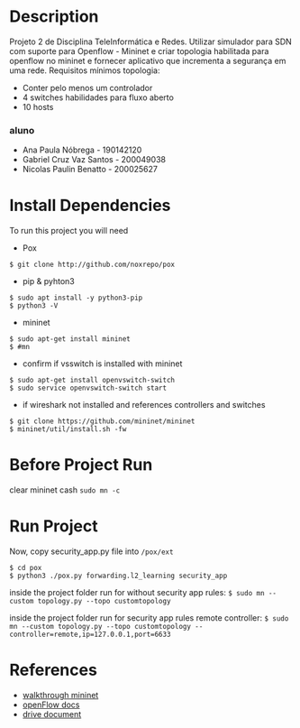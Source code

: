 # Description

Projeto 2 de Disciplina TeleInformática e Redes.
Utilizar simulador para SDN com suporte para Openflow - Mininet e criar topologia habilitada para openflow no mininet e fornecer aplicativo que incrementa a segurança em uma rede.
Requisitos mínimos topologia:

- Conter pelo menos um controlador
- 4 switches habilidades para fluxo aberto
- 10 hosts

### aluno

- Ana Paula Nóbrega - 190142120
- Gabriel Cruz Vaz Santos - 200049038
- Nicolas Paulin Benatto - 200025627

# Install Dependencies

To run this project you will need

- Pox

```
$ git clone http://github.com/noxrepo/pox
```

- pip & pyhton3

```
$ sudo apt install -y python3-pip
$ python3 -V
```

- mininet

```
$ sudo apt-get install mininet
$ #mn
```

- confirm if vsswitch is installed with mininet

```
$ sudo apt-get install openvswitch-switch
$ sudo service openvswitch-switch start
```

- if wireshark not installed and references controllers and switches

```
$ git clone https://github.com/mininet/mininet
$ mininet/util/install.sh -fw
```

# Before Project Run

clear mininet cash
`sudo mn -c`

# Run Project

Now, copy security_app.py file into `/pox/ext`

```
$ cd pox
$ python3 ./pox.py forwarding.l2_learning security_app
```

inside the project folder run for without security app rules:
`$ sudo mn --custom topology.py --topo customtopology`

inside the project folder run for security app rules remote controller:
`$ sudo mn --custom topology.py --topo customtopology --controller=remote,ip=127.0.0.1,port=6633`

# References

- [walkthrough mininet](http://mininet.org/walkthrough/)
- [openFlow docs](https://noxrepo.github.io/pox-doc/html/#)
- [drive document](https://docs.google.com/document/d/1f0QPhMonsCHjrotPNxG3TVrlpLRyDazT0nE1HL6KgOM/edit)

